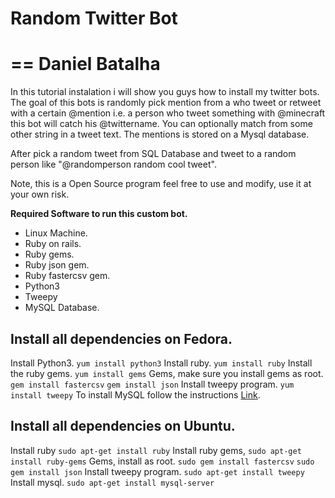 Random Twitter Bot
========
==
  Daniel Batalha
==  
In this tutorial instalation i will show you guys how to install my twitter bots.
The goal of this bots is randomly pick mention from a who tweet or retweet with a certain @mention i.e. a person who tweet something with @minecraft this bot will catch his @twittername. You can optionally match from some other string in a tweet text. The mentions is stored on a Mysql database.

After pick a random tweet from SQL Database and tweet to a random person like "@randomperson random cool tweet". 

Note, this is a Open Source program feel free to use and modify, use it at your own risk.

**Required Software to run this custom bot.**

- Linux Machine.
- Ruby on rails.
- Ruby gems.
- Ruby json gem.
- Ruby fastercsv gem.
- Python3
- Tweepy
- MySQL Database.

## Install all dependencies on Fedora.
Install Python3.
`yum install python3`
Install ruby.
`yum install ruby`
Install the ruby gems.
`yum install gems`
Gems, make sure you install gems as root.
`gem install fastercsv`
`gem install json`
Install tweepy program.
`yum install tweepy`
To install MySQL follow the instructions [Link](http://www.if-not-true-then-false.com/2010/install-mysql-on-fedora-centos-red-hat-rhel/).

## Install all dependencies on Ubuntu.
Install ruby
`sudo apt-get install ruby`
Install ruby gems,
`sudo apt-get install ruby-gems`
Gems, install as root.
`sudo gem install fastercsv`
`sudo gem install json`
Install tweepy program.
`sudo apt-get install tweepy`
Install mysql.
`sudo apt-get install mysql-server`
